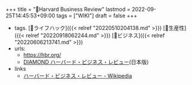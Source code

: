 +++
title = "📝Harvard Business Review"
lastmod = 2022-09-25T14:45:53+09:00
tags = ["WIKI"]
draft = false
+++

-   tags. [🔖ライフハック]({{< relref "20220510204138.md" >}}) [🔖生産性]({{< relref "20220918062244.md" >}}) [📂ビジネス]({{< relref "20220606213741.md" >}})
-   urls:
    -   <https://hbr.org/>
    -   [DIAMOND ハーバード・ビジネス・レビュー](https://dhbr.diamond.jp/)(日本版)
-   links
    -   [ハーバード・ビジネス・レビュー - Wikipedia](https://ja.wikipedia.org/wiki/%E3%83%8F%E3%83%BC%E3%83%90%E3%83%BC%E3%83%89%E3%83%BB%E3%83%93%E3%82%B8%E3%83%8D%E3%82%B9%E3%83%BB%E3%83%AC%E3%83%93%E3%83%A5%E3%83%BC)
